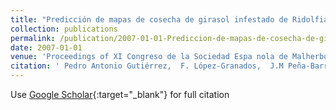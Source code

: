 ```yaml
---
title: "Predicción de mapas de cosecha de girasol infestado de Ridolfia segetum en imágenes remotas mediante Redes Neuronales Evolutivas de Unidad Producto"
collection: publications
permalink: /publication/2007-01-01-Prediccion-de-mapas-de-cosecha-de-girasol-infestado-de-Ridolfia-segetum-en-imagenes-remotas-mediante-Redes-Neuronales-Evolutivas-de-Unidad-Producto
date: 2007-01-01
venue: 'Proceedings of XI Congreso de la Sociedad Espa nola de Malherbolog&apos;ia (SEMh 2007)'
citation: ' Pedro Antonio Gutiérrez,  F. López-Granados,  J.M Peña-Barragán,  M. Jurado-Expósito,  M.T. Gómez-Casero,  César Hervás-Martínez, &quot;Predicción de mapas de cosecha de girasol infestado de Ridolfia segetum en imágenes remotas mediante Redes Neuronales Evolutivas de Unidad Producto.&quot; Proceedings of XI Congreso de la Sociedad Espa nola de Malherbolog&amp;apos;ia (SEMh 2007), Vol. (), 2007, pp. 263--266.'
---
```

Use [Google Scholar](https://scholar.google.com/scholar?q=Predicci&#x27;on+de+mapas+de+cosecha+de+girasol+infestado+de+Ridolfia+segetum+en+im&#x27;agenes+remotas+mediante+Redes+Neuronales+Evolutivas+de+Unidad+Producto){:target="_blank"} for full citation